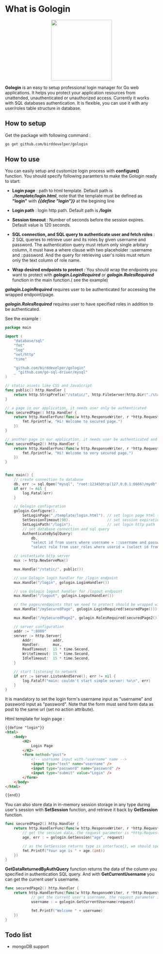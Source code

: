 # What is Gologin

<p align="center">
<img src="https://m-shaeri.ir/blog/wp-content/uploads/2022/04/gologin.png"  height="200" >
</p>

**Gologin** is an easy to setup professional login manager for Go web applications. It helps you protect your application resources from unattended, unauthenticated or unauthorized access. Currently it works with SQL databases authentication. It is flexible, you can use it with any user/roles table structure in database.

## How to setup

Get the package with following command :

```bash
go get github.com/birddevelper/gologin

```

## How to use

You can easily setup and customize login process with **configure()** function. You should specify following paramters to make the Gologin ready to start:

- **Login page** : path to html template. Default path is ***./template/login.html***, note that the template must be defined as ****"login"**** with ***{{define "login"}}*** at the begining line

- **Login path** : login http path. Default path is ***/login***

- **Session timeout** : Number of seconds before the session expires. Default value is 120 seconds.

- **SQL connection, and SQL query to authenticate user and fetch roles** : 2 SQL queries to retrieve user and its roles by given username and password. The authentication query must return only single arbitary column, it must have a where clause with two placeholder ::username and ::password. And the query for retrieving user's roles must return only the text column of role name.

- **Wrap desired endpoints to protect** : You should wrap the endpoints you want to protect with ***gologin.LoginRequired*** or ***gologin.RolesRequired*** function in the main function.( see the example)

***gologin.LoginRequired*** requires user to be authenticated for accessing the wrapped endpoint/page.

***gologin.RolesRequired*** requires user to have specified roles in addition to be authenticated.

See the example :

```Go
package main

import (
	"database/sql"
	"fmt"
	"log"
	"net/http"
	"time"

	"github.com/birddevelper/gologin"
	_ "github.com/go-sql-driver/mysql"
)

// static assets like CSS and JavaScript
func public() http.Handler {
	return http.StripPrefix("/static/", http.FileServer(http.Dir("./static")))
}

// a page in our application, it needs user only be authenticated
func securedPage() http.Handler {
	return http.HandlerFunc(func(w http.ResponseWriter, r *http.Request) {
		fmt.Fprintf(w, "Hi! Welcome to secured page.")
	})
}

// another page in our application, it needs user be authenticated and have ADMIN role
func securedPage2() http.Handler {
	return http.HandlerFunc(func(w http.ResponseWriter, r *http.Request) {
		fmt.Fprintf(w, "Hi! Welcome to very secured page.")
	})
}


func main() {
	// create connection to database
	db, err := sql.Open("mysql", "root:12345@tcp(127.0.0.1:6666)/mydb")
	if err != nil {
		log.Fatal(err)
	}

	// Gologin configuration
	gologin.Configure().
		SetLoginPage("./template/login.html"). // set login page html template path
		SetSessionTimeout(90).                 // set session expiration time in seconds
		SetLoginPath("/login").                // set login http path
		// set database connection and sql query
		AuthenticateBySqlQuery(
			db,
			"select id from users where username = ::username and password = ::password", // authentication query
			"select role from user_roles where userid = (select id from users where username = ::username)") // fetch user's roles

	// instantiate http server
	mux := http.NewServeMux()

	mux.Handle("/static/", public())

	// use Gologin login handler for /login endpoint
	mux.Handle("/login", gologin.LoginHandler())

	// use Gologin logout handler for /logout endpoint
	mux.Handle("/logout", gologin.LogoutHandler())

	// the pages/endpoints that we need to protect should be wrapped with gologin.LoginRequired
	mux.Handle("/mySecuredPage", gologin.LoginRequired(securedPage()))

	mux.Handle("/mySecuredPage2", gologin.RolesRequired(securedPage2()),"ADMIN")

	// server configuration
	addr := ":8080"
	server := http.Server{
		Addr:         addr,
		Handler:      mux,
		ReadTimeout:  15 * time.Second,
		WriteTimeout: 15 * time.Second,
		IdleTimeout:  15 * time.Second,
	}

	// start listening to network
	if err := server.ListenAndServe(); err != nil {
		log.Fatalf("main: couldn't start simple server: %v\n", err)
	}
}

```

It is mandatory to set the login form's username input as "username" and password input as "password". Note that the form must send form data as post to the same url (set no action attribute).

Html template for login page :

```HTML
{{define "login"}}
<html>
    <body>
        <H2>
            Login Page
        </H2>
        <form method="post">
            <!-- username input with "username" name -->
            <input type="text" name="username" />
            <input type="password" name="password" />
            <input type="submit" value="Login" />
        </form>
    </body>
</html>

{{end}}

```

You can also store data in in-memory session storage in any type during user's session with **SetSession** function, and retrieve it back by **GetSession** function.

```Go
func securedPage2() http.Handler {
	return http.HandlerFunc(func(w http.ResponseWriter, r *http.Request) {
		// get the session data, the request parameter is *http.Request
		age, err : = gologin.GetSession("age", request)

		// as the GetSession returns type is interface{}, we should specify the exact type of the session entry
		fmt.Printf("Your age is " + age.(int))
	})
}
```

**GetDataReturnedByAuthQuery** function returns the data of the column you specified in authentication SQL query. And with **GetCurrentUsername** you can get the current user's username.

```Go
func securedPage2() http.Handler {
	return http.HandlerFunc(func(w http.ResponseWriter, r *http.Request) {
			// get the current user's username, the request parameter is *http.Request
			username : = gologin.GetCurrentUsername(request)

			fmt.Printf("Welcome " + username)
	})
}
```

## Todo list

- mongoDB support
